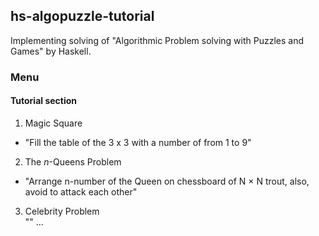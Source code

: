 ## hs-algopuzzle-tutorial  
Implementing solving of "Algorithmic Problem solving with Puzzles and Games" by Haskell.   

### Menu  

#### Tutorial section  
1. Magic Square  
  * "Fill the table of the 3 x 3 with a number of from 1 to 9"  
2. The _n_-Queens Problem   
  * "Arrange n-number of the Queen on chessboard of N × N trout, also, avoid to attack each other"
3. Celebrity Problem   
  "" ...
